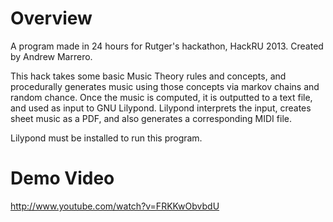 Overview
============
A program made in 24 hours for Rutger's hackathon, HackRU 2013. 
Created by Andrew Marrero.

This hack takes some basic Music Theory rules and concepts, and procedurally generates music using those concepts via markov chains and random chance. Once the music is computed, it is outputted to a text file, and used as input to GNU Lilypond. Lilypond interprets the input, creates sheet music as a PDF, and also generates a corresponding MIDI file.

Lilypond must be installed to run this program.

Demo Video
============
http://www.youtube.com/watch?v=FRKKwObvbdU
